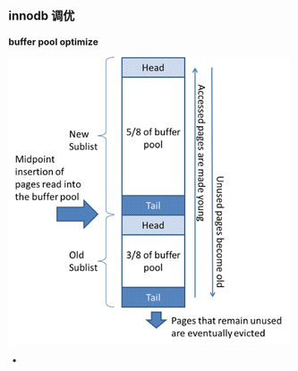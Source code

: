 ## innodb 调优

### buffer pool optimize

![mysql buffer pool](https://github.com/zoech/wiki/blob/master/resources/arch/mysql/innodb-buffer-pool-list.png)

* 
